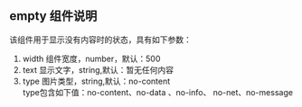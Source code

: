 ## empty 组件说明
该组件用于显示没有内容时的状态，具有如下参数：
1. width 组件宽度，number，默认：500
2. text  显示文字，string,默认：暂无任何内容
3. type  图片类型，string,默认：no-content  
type包含如下值：no-content、no-data 、no-info、 no-net、no-message

